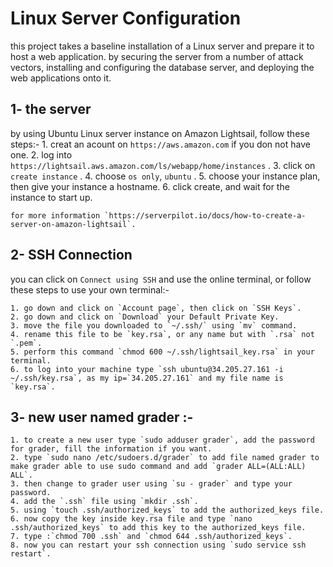 # Linux Server Configuration
  this project takes a baseline installation of a Linux server and prepare it to host a web application.
  by securing the server from a number of attack vectors, installing and configuring the database server,
  and deploying the web applications onto it.
  

## 1- the server
  by using Ubuntu Linux server instance on Amazon Lightsail, follow these steps:-
    1. creat an acount on `https://aws.amazon.com` if you don not have one.
    2. log into `https://lightsail.aws.amazon.com/ls/webapp/home/instances` .
    3. click on `create instance` .
    4. choose `os only`, `ubuntu` .
    5. choose your instance plan, then give your instance a hostname.
    6. click create, and wait for the instance to start up.
    
    for more information `https://serverpilot.io/docs/how-to-create-a-server-on-amazon-lightsail`.
    
    
## 2- SSH Connection
  you can click on `Connect using SSH` and use the online terminal,
  or follow these steps to use your own terminal:-
  
    1. go down and click on `Account page`, then click on `SSH Keys`.
    2. go down and click on `Download` your Default Private Key.
    3. move the file you downloaded to `~/.ssh/` using `mv` command.
    4. rename this file to be `key.rsa`, or any name but with `.rsa` not `.pem`.
    5. perform this command `chmod 600 ~/.ssh/lightsail_key.rsa` in your terminal.
    6. to log into your machine type `ssh ubuntu@34.205.27.161 -i ~/.ssh/key.rsa`, as my ip=`34.205.27.161` and my file name is `key.rsa`.
    
    
## 3- new user named grader :-
    1. to create a new user type `sudo adduser grader`, add the password for grader, fill the information if you want.
    2. type `sudo nano /etc/sudoers.d/grader` to add file named grader to make grader able to use sudo command and add `grader ALL=(ALL:ALL) ALL`.
    3. then change to grader user using `su - grader` and type your password.
    4. add the `.ssh` file using `mkdir .ssh`.
    5. using `touch .ssh/authorized_keys` to add the authorized_keys file.
    6. now copy the key inside key.rsa file and type `nano .ssh/authorized_keys` to add this key to the authorized_keys file.
    7. type :`chmod 700 .ssh` and `chmod 644 .ssh/authorized_keys`.
    8. now you can restart your ssh connection using `sudo service ssh restart`.
    
    
